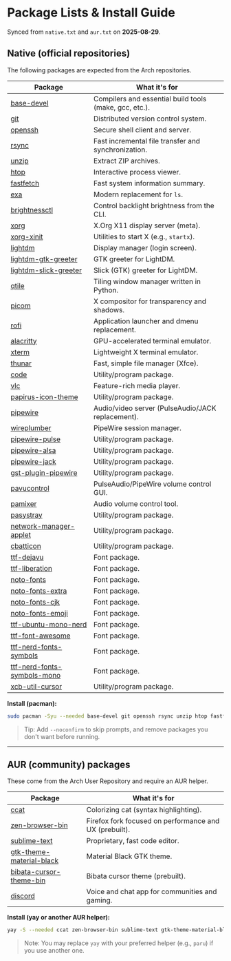 # Package Lists & Install Guide

Synced from `native.txt` and `aur.txt` on **2025-08-29**.

## Native (official repositories)

The following packages are expected from the Arch repositories.

| Package | What it's for |
|---|---|
| [base-devel](https://archlinux.org/packages/?q=base-devel) | Compilers and essential build tools (make, gcc, etc.). |
| [git](https://archlinux.org/packages/?q=git) | Distributed version control system. |
| [openssh](https://archlinux.org/packages/?q=openssh) | Secure shell client and server. |
| [rsync](https://archlinux.org/packages/?q=rsync) | Fast incremental file transfer and synchronization. |
| [unzip](https://archlinux.org/packages/?q=unzip) | Extract ZIP archives. |
| [htop](https://archlinux.org/packages/?q=htop) | Interactive process viewer. |
| [fastfetch](https://archlinux.org/packages/?q=fastfetch) | Fast system information summary. |
| [exa](https://archlinux.org/packages/?q=exa) | Modern replacement for `ls`. |
| [brightnessctl](https://archlinux.org/packages/?q=brightnessctl) | Control backlight brightness from the CLI. |
| [xorg](https://archlinux.org/packages/?q=xorg) | X.Org X11 display server (meta). |
| [xorg-xinit](https://archlinux.org/packages/?q=xorg-xinit) | Utilities to start X (e.g., `startx`). |
| [lightdm](https://archlinux.org/packages/?q=lightdm) | Display manager (login screen). |
| [lightdm-gtk-greeter](https://archlinux.org/packages/?q=lightdm-gtk-greeter) | GTK greeter for LightDM. |
| [lightdm-slick-greeter](https://archlinux.org/packages/?q=lightdm-slick-greeter) | Slick (GTK) greeter for LightDM. |
| [qtile](https://archlinux.org/packages/?q=qtile) | Tiling window manager written in Python. |
| [picom](https://archlinux.org/packages/?q=picom) | X compositor for transparency and shadows. |
| [rofi](https://archlinux.org/packages/?q=rofi) | Application launcher and dmenu replacement. |
| [alacritty](https://archlinux.org/packages/?q=alacritty) | GPU-accelerated terminal emulator. |
| [xterm](https://archlinux.org/packages/?q=xterm) | Lightweight X terminal emulator. |
| [thunar](https://archlinux.org/packages/?q=thunar) | Fast, simple file manager (Xfce). |
| [code](https://archlinux.org/packages/?q=code) | Utility/program package. |
| [vlc](https://archlinux.org/packages/?q=vlc) | Feature-rich media player. |
| [papirus-icon-theme](https://archlinux.org/packages/?q=papirus-icon-theme) | Utility/program package. |
| [pipewire](https://archlinux.org/packages/?q=pipewire) | Audio/video server (PulseAudio/JACK replacement). |
| [wireplumber](https://archlinux.org/packages/?q=wireplumber) | PipeWire session manager. |
| [pipewire-pulse](https://archlinux.org/packages/?q=pipewire-pulse) | Utility/program package. |
| [pipewire-alsa](https://archlinux.org/packages/?q=pipewire-alsa) | Utility/program package. |
| [pipewire-jack](https://archlinux.org/packages/?q=pipewire-jack) | Utility/program package. |
| [gst-plugin-pipewire](https://archlinux.org/packages/?q=gst-plugin-pipewire) | Utility/program package. |
| [pavucontrol](https://archlinux.org/packages/?q=pavucontrol) | PulseAudio/PipeWire volume control GUI. |
| [pamixer](https://archlinux.org/packages/?q=pamixer) | Audio volume control tool. |
| [pasystray](https://archlinux.org/packages/?q=pasystray) | Utility/program package. |
| [network-manager-applet](https://archlinux.org/packages/?q=network-manager-applet) | Utility/program package. |
| [cbatticon](https://archlinux.org/packages/?q=cbatticon) | Utility/program package. |
| [ttf-dejavu](https://archlinux.org/packages/?q=ttf-dejavu) | Font package. |
| [ttf-liberation](https://archlinux.org/packages/?q=ttf-liberation) | Font package. |
| [noto-fonts](https://archlinux.org/packages/?q=noto-fonts) | Font package. |
| [noto-fonts-extra](https://archlinux.org/packages/?q=noto-fonts-extra) | Font package. |
| [noto-fonts-cjk](https://archlinux.org/packages/?q=noto-fonts-cjk) | Font package. |
| [noto-fonts-emoji](https://archlinux.org/packages/?q=noto-fonts-emoji) | Font package. |
| [ttf-ubuntu-mono-nerd](https://archlinux.org/packages/?q=ttf-ubuntu-mono-nerd) | Font package. |
| [ttf-font-awesome](https://archlinux.org/packages/?q=ttf-font-awesome) | Font package. |
| [ttf-nerd-fonts-symbols](https://archlinux.org/packages/?q=ttf-nerd-fonts-symbols) | Font package. |
| [ttf-nerd-fonts-symbols-mono](https://archlinux.org/packages/?q=ttf-nerd-fonts-symbols-mono) | Font package. |
| [xcb-util-cursor](https://archlinux.org/packages/?q=xcb-util-cursor) | Utility/program package. |

**Install (pacman):**
```bash
sudo pacman -Syu --needed base-devel git openssh rsync unzip htop fastfetch exa brightnessctl xorg xorg-xinit lightdm lightdm-gtk-greeter lightdm-slick-greeter qtile picom rofi alacritty xterm thunar code vlc papirus-icon-theme pipewire wireplumber pipewire-pulse pipewire-alsa pipewire-jack gst-plugin-pipewire pavucontrol pamixer pasystray network-manager-applet cbatticon ttf-dejavu ttf-liberation noto-fonts noto-fonts-extra noto-fonts-cjk noto-fonts-emoji ttf-ubuntu-mono-nerd ttf-font-awesome ttf-nerd-fonts-symbols ttf-nerd-fonts-symbols-mono xcb-util-cursor
```

> Tip: Add `--noconfirm` to skip prompts, and remove packages you don't want before running.

---

## AUR (community) packages

These come from the Arch User Repository and require an AUR helper.

| Package | What it's for |
|---|---|
| [ccat](https://aur.archlinux.org/packages/ccat) | Colorizing cat (syntax highlighting). |
| [zen-browser-bin](https://aur.archlinux.org/packages/zen-browser-bin) | Firefox fork focused on performance and UX (prebuilt). |
| [sublime-text](https://aur.archlinux.org/packages/sublime-text) | Proprietary, fast code editor. |
| [gtk-theme-material-black](https://aur.archlinux.org/packages/gtk-theme-material-black) | Material Black GTK theme. |
| [bibata-cursor-theme-bin](https://aur.archlinux.org/packages/bibata-cursor-theme-bin) | Bibata cursor theme (prebuilt). |
| [discord](https://aur.archlinux.org/packages/discord) | Voice and chat app for communities and gaming. |

**Install (yay or another AUR helper):**
```bash
yay -S --needed ccat zen-browser-bin sublime-text gtk-theme-material-black bibata-cursor-theme-bin discord
```
> Note: You may replace `yay` with your preferred helper (e.g., `paru`) if you use another one.
